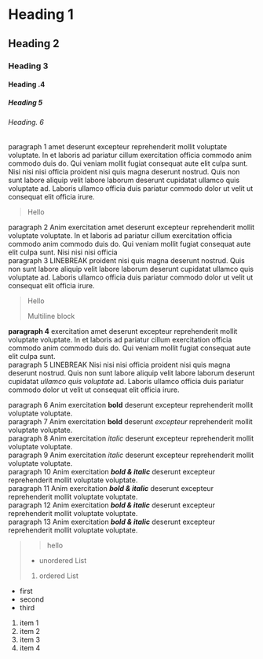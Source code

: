 # Heading 1

## Heading 2

### Heading 3

#### Heading .4

##### Heading 5

###### Heading. 6

paragraph 1 amet deserunt excepteur reprehenderit mollit voluptate voluptate. In et laboris ad pariatur cillum exercitation officia commodo anim commodo duis do. Qui veniam mollit fugiat consequat aute elit culpa sunt. Nisi nisi nisi officia proident nisi quis magna deserunt nostrud. Quis non sunt labore aliquip velit labore laborum deserunt cupidatat ullamco quis voluptate ad. Laboris ullamco officia duis pariatur commodo dolor ut velit ut consequat elit officia irure.

> Hello

paragraph 2 Anim exercitation amet deserunt excepteur reprehenderit mollit voluptate voluptate. In et laboris ad pariatur cillum exercitation officia commodo anim commodo duis do. Qui veniam mollit fugiat consequat aute elit culpa sunt. Nisi nisi nisi officia  
paragraph 3 LINEBREAK proident nisi quis magna deserunt nostrud. Quis non sunt labore aliquip velit labore laborum deserunt cupidatat ullamco quis voluptate ad. Laboris ullamco officia duis pariatur commodo dolor ut velit ut consequat elit officia irure.

> Hello
>
> Multiline block

**paragraph 4** exercitation amet deserunt excepteur reprehenderit mollit voluptate voluptate. In et laboris ad pariatur cillum exercitation officia commodo anim commodo duis do. Qui veniam mollit fugiat consequat aute elit culpa sunt. <br> paragraph 5 LINEBREAK Nisi nisi nisi officia proident nisi quis magna deserunt nostrud. Quis non sunt labore aliquip velit labore laborum deserunt cupidatat _ullamco quis voluptate_ ad. Laboris ullamco officia duis pariatur commodo dolor ut velit ut consequat elit officia irure.

paragraph 6 Anim exercitation **bold** deserunt excepteur reprehenderit mollit voluptate voluptate.  
paragraph 7 Anim exercitation **bold** deserunt _excepteur_ reprehenderit mollit voluptate voluptate.  
paragraph 8 Anim exercitation _italic_ deserunt excepteur reprehenderit mollit voluptate voluptate.  
paragraph 9 Anim exercitation _italic_ deserunt excepteur reprehenderit mollit voluptate voluptate.  
paragraph 10 Anim exercitation **_bold & italic_** deserunt excepteur reprehenderit mollit voluptate voluptate.  
paragraph 11 Anim exercitation **_bold & italic_** deserunt excepteur reprehenderit mollit voluptate voluptate.  
paragraph 12 Anim exercitation **_bold & italic_** deserunt excepteur reprehenderit mollit voluptate voluptate.  
paragraph 13 Anim exercitation **_bold & italic_** deserunt excepteur reprehenderit mollit voluptate voluptate.

> > hello
>
> - unordered List
>
> 1. ordered List

- first
- second
- third

1. item 1
2. item 2
3. item 3
4. item 4
